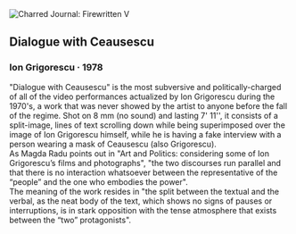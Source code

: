 <div class="artwork-of-the-day">
  <div class="container">
    <div class="img-wrapper">
      <img
        src="https://uploads0.wikiart.org/00108/images/ion-grigorescu/dialogue-with-ceausescu-1978.jpg"
        alt="Charred Journal: Firewritten V" />
    </div>
    <div class="artwork-detail">
      <div class="artwork-origin"> 
        <h2 class="artwork-name">Dialogue with Ceausescu</h2>
        <h3 class="artist">
          Ion Grigorescu
                    ·  1978
        </h3>
      </div>
      <p class="description">
        <span class="artwork-description-text ng-binding" ng-bind-html="viewModel.ArtworkOfTheDay.Description | unsafe">"Dialogue with Ceausescu" is the most subversive and politically-charged of all of the video performances actualized by Ion Grigorescu during the 1970's, a work that was never showed by the artist to anyone before the fall of the regime. Shot on 8 mm (no sound) and lasting 7' 11'', it consists of a split-image, lines of text scrolling down while being superimposed over the image of Ion Grigorescu himself, while he is having a fake interview with a person wearing a mask of Ceausescu (also Grigorescu).<br>As Magda Radu points out in "Art and Politics: considering some of Ion Grigorescu’s films and photographs", "the two discourses run parallel and that there is no interaction whatsoever between the representative of the “people” and the one who embodies the power".<br>The meaning of the work resides in "the split between the textual and the verbal, as the neat body of the text, which shows no signs of pauses or interruptions, is in stark opposition with the tense atmosphere that exists between the “two” protagonists".</span>
                        <div class="text-shadow-container" ng-show="showShadow" style=""></div>
      </p>
    </div>
  </div>

</div>
